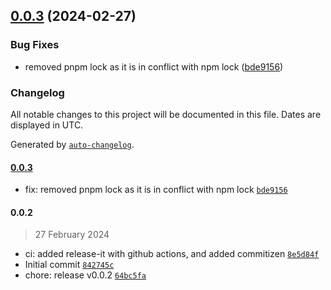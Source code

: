 

## [0.0.3](https://github.com/shuding/nextra-docs-template/compare/0.0.2...0.0.3) (2024-02-27)


### Bug Fixes

* removed pnpm lock as it is in conflict with npm lock ([bde9156](https://github.com/shuding/nextra-docs-template/commit/bde915678fb68bff21fc1c58e479766c2c05b239))

### Changelog

All notable changes to this project will be documented in this file. Dates are displayed in UTC.

Generated by [`auto-changelog`](https://github.com/CookPete/auto-changelog).

#### [0.0.3](https://github.com/chof64/notes/compare/0.0.2...0.0.3)

- fix: removed pnpm lock as it is in conflict with npm lock [`bde9156`](https://github.com/chof64/notes/commit/bde915678fb68bff21fc1c58e479766c2c05b239)

#### 0.0.2

> 27 February 2024

- ci: added release-it with github actions, and added commitizen [`8e5d84f`](https://github.com/chof64/notes/commit/8e5d84f54a7bcf81dc8f1db68829a95f65e5e643)
- Initial commit [`842745c`](https://github.com/chof64/notes/commit/842745c17aa62d7e90cb046d4a2be055b6248a94)
- chore: release v0.0.2 [`64bc5fa`](https://github.com/chof64/notes/commit/64bc5fa53e1456e991220b4882bf7557062f9622)
